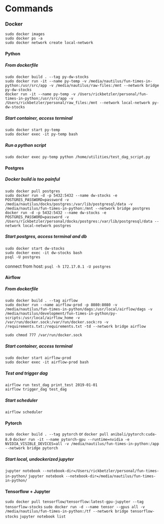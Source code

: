 # Commands

### Docker
```
sudo docker images
sudo docker ps -a
sudo docker network create local-network
```


#### Python
##### From dockerfile
```
sudo docker build . --tag py-dw-stocks
sudo docker run -it --name py-temp -v /media/nautilus/fun-times-in-python:/usr/src/app -v /media/nautilus/raw-files:/mnt --network bridge py-dw-stocks
docker run -it --name py-temp -v /Users/rickbetzler/personal/fun-times-in-python:/usr/src/app -v /Users/rickbetzler/personal/raw_files:/mnt --network local-network py-dw-stocks
```
##### Start container, access terminal
```
sudo docker start py-temp
sudo docker exec -it py-temp bash
```
##### Run a python script
`sudo docker exec py-temp python /home/utilities/test_dag_script.py`


#### Postgres
##### Docker build is too painful
```
sudo docker pull postgres
sudo docker run -d -p 5432:5432 --name dw-stocks -e POSTGRES_PASSWORD=password -v /media/nautilus/docks/postgres:/var/lib/postgresql/data -v /media/nautilus/fun-times-in-python:/mnt --network bridge postgres
docker run -d -p 5432:5432 --name dw-stocks -e POSTGRES_PASSWORD=password -v /Users/rickbetzler/personal/docks/postgres:/var/lib/postgresql/data --network local-network postgres
```
##### Start postgres, access terminal and db
```
sudo docker start dw-stocks
sudo docker exec -it dw-stocks bash
psql -U postgres
```
connect from host: `psql -h 172.17.0.1 -U postgres`


#### Airflow
##### From dockerfile
```
sudo docker build . --tag airflow
sudo docker run --name airflow-prod -p 8080:8080 -v /media/nautilus/fun-times-in-python/dags:/usr/local/airflow/dags -v /media/nautilus/development/fun-times-in-python/py-scripts:/usr/local/airflow_home -v /var/run/docker.sock:/var/run/docker.sock:ro -v /requirements.txt:/requirements.txt -td --network bridge airflow

sudo chmod 777 /var/run/docker.sock
```
##### Start container, access terminal
```
sudo docker start airflow-prod
sudo docker exec -it airflow-prod bash
```
##### Test and trigger dag
```
airflow run test_dag print_test 2019-01-01
airflow trigger_dag test_dag
```
##### Start scheduler
 `airflow scheduler`

#### Pytorch
`sudo docker build . --tag pytorch` or `docker pull anibali/pytorch:cuda-8.0`
`docker run -it --name pytorch-gpu --runtime=nvidia -e NVIDIA_VISIBLE_DEVICES=all -v /media/nautilus/fun-times-in-python:/app --network bridge pytorch`

##### Start local, undockerized jupyter
`jupyter notebook --notebook-dir=/Users/rickbetzler/personal/fun-times-in-python/`
`jupyter notebook --notebook-dir=/media/nautilus/fun-times-in-python/`

#### Tensorflow + Jupyter
`sudo docker pull tensorflow/tensorflow:latest-gpu-jupyter --tag tensorflow-stocks`
`sudo docker run -d --name tensor --gpus all -v /media/nautilus/fun-times-in-python:/tf --network bridge tensorflow-stocks`
`jupyter notebook list`